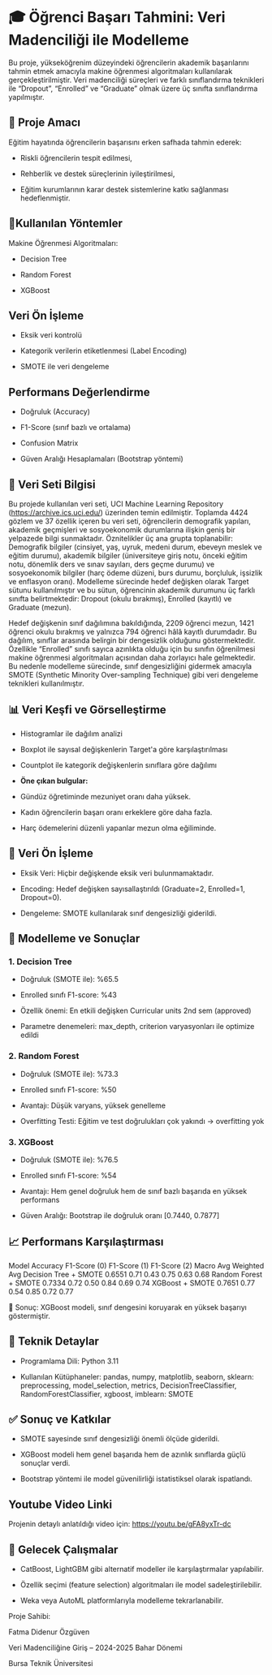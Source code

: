# 🎓 Öğrenci Başarı Tahmini: Veri Madenciliği ile Modelleme
Bu proje, yükseköğrenim düzeyindeki öğrencilerin akademik başarılarını tahmin etmek amacıyla makine öğrenmesi algoritmaları kullanılarak gerçekleştirilmiştir. Veri madenciliği süreçleri ve farklı sınıflandırma teknikleri ile “Dropout”, “Enrolled” ve “Graduate” olmak üzere üç sınıfta sınıflandırma yapılmıştır.

## 📌 **Proje Amacı**

Eğitim hayatında öğrencilerin başarısını erken safhada tahmin ederek:

- Riskli öğrencilerin tespit edilmesi,

- Rehberlik ve destek süreçlerinin iyileştirilmesi,

- Eğitim kurumlarının karar destek sistemlerine katkı sağlanması hedeflenmiştir.

## 🧠Kullanılan Yöntemler

Makine Öğrenmesi Algoritmaları:

- Decision Tree

- Random Forest

- XGBoost

## Veri Ön İşleme

- Eksik veri kontrolü

- Kategorik verilerin etiketlenmesi (Label Encoding)

- SMOTE ile veri dengeleme

## Performans Değerlendirme

- Doğruluk (Accuracy)

- F1-Score (sınıf bazlı ve ortalama)

- Confusion Matrix

- Güven Aralığı Hesaplamaları (Bootstrap yöntemi)

## 📁 Veri Seti Bilgisi

Bu projede kullanılan veri seti, UCI Machine Learning Repository (https://archive.ics.uci.edu/) üzerinden temin edilmiştir. Toplamda 4424 gözlem ve 37 özellik içeren bu veri seti, öğrencilerin demografik yapıları, akademik geçmişleri ve sosyoekonomik durumlarına ilişkin geniş bir yelpazede bilgi sunmaktadır. Öznitelikler üç ana grupta toplanabilir: Demografik bilgiler (cinsiyet, yaş, uyruk, medeni durum, ebeveyn meslek ve eğitim durumu), akademik bilgiler (üniversiteye giriş notu, önceki eğitim notu, dönemlik ders ve sınav sayıları, ders geçme durumu) ve sosyoekonomik bilgiler (harç ödeme düzeni, burs durumu, borçluluk, işsizlik ve enflasyon oranı). Modelleme sürecinde hedef değişken olarak Target sütunu kullanılmıştır ve bu sütun, öğrencinin akademik durumunu üç farklı sınıfta belirtmektedir: Dropout (okulu bırakmış), Enrolled (kayıtlı) ve Graduate (mezun).


Hedef değişkenin sınıf dağılımına bakıldığında, 2209 öğrenci mezun, 1421 öğrenci okulu bırakmış ve yalnızca 794 öğrenci hâlâ kayıtlı durumdadır. Bu dağılım, sınıflar arasında belirgin bir dengesizlik olduğunu göstermektedir. Özellikle “Enrolled” sınıfı sayıca azınlıkta olduğu için bu sınıfın öğrenilmesi makine öğrenmesi algoritmaları açısından daha zorlayıcı hale gelmektedir. Bu nedenle modelleme sürecinde, sınıf dengesizliğini gidermek amacıyla SMOTE (Synthetic Minority Over-sampling Technique) gibi veri dengeleme teknikleri kullanılmıştır.

## 📊 Veri Keşfi ve Görselleştirme

- Histogramlar ile dağılım analizi

- Boxplot ile sayısal değişkenlerin Target'a göre karşılaştırılması

- Countplot ile kategorik değişkenlerin sınıflara göre dağılımı

- **Öne çıkan bulgular:**

- Gündüz öğretiminde mezuniyet oranı daha yüksek.

- Kadın öğrencilerin başarı oranı erkeklere göre daha fazla.

- Harç ödemelerini düzenli yapanlar mezun olma eğiliminde.

## 🔧 Veri Ön İşleme

- Eksik Veri: Hiçbir değişkende eksik veri bulunmamaktadır.

- Encoding: Hedef değişken sayısallaştırıldı (Graduate=2, Enrolled=1, Dropout=0).

- Dengeleme: SMOTE kullanılarak sınıf dengesizliği giderildi.

## 🤖 Modelleme ve Sonuçlar
### 1. Decision Tree

- Doğruluk (SMOTE ile): %65.5

- Enrolled sınıfı F1-score: %43

- Özellik önemi: En etkili değişken Curricular units 2nd sem (approved)

- Parametre denemeleri: max_depth, criterion varyasyonları ile optimize edildi

### 2. Random Forest

- Doğruluk (SMOTE ile): %73.3

- Enrolled sınıfı F1-score: %50

- Avantajı: Düşük varyans, yüksek genelleme

- Overfitting Testi: Eğitim ve test doğrulukları çok yakındı → overfitting yok

### 3. XGBoost

- Doğruluk (SMOTE ile): %76.5

- Enrolled sınıfı F1-score: %54

- Avantajı: Hem genel doğruluk hem de sınıf bazlı başarıda en yüksek performans

- Güven Aralığı: Bootstrap ile doğruluk oranı [0.7440, 0.7877]

## 📈 Performans Karşılaştırması

Model	Accuracy	F1-Score (0)	F1-Score (1)	F1-Score (2)	Macro Avg	Weighted Avg
Decision Tree + SMOTE	0.6551	0.71	0.43	0.75	0.63	0.68
Random Forest + SMOTE	0.7334	0.72	0.50	0.84	0.69	0.74
XGBoost + SMOTE	0.7651	0.77	0.54	0.85	0.72	0.77

📌 Sonuç: XGBoost modeli, sınıf dengesini koruyarak en yüksek başarıyı göstermiştir.


## 🔬 Teknik Detaylar

- Programlama Dili: Python 3.11

- Kullanılan Kütüphaneler: pandas, numpy, matplotlib, seaborn, sklearn: preprocessing, model_selection, metrics, DecisionTreeClassifier, RandomForestClassifier, xgboost, imblearn: SMOTE

## ✅ Sonuç ve Katkılar

- SMOTE sayesinde sınıf dengesizliği önemli ölçüde giderildi.

- XGBoost modeli hem genel başarıda hem de azınlık sınıflarda güçlü sonuçlar verdi.

- Bootstrap yöntemi ile model güvenilirliği istatistiksel olarak ispatlandı.
## Youtube Video Linki

Projenin detaylı anlatıldığı video için: https://youtu.be/gFA8yxTr-dc

## 📌 Gelecek Çalışmalar

- CatBoost, LightGBM gibi alternatif modeller ile karşılaştırmalar yapılabilir.

- Özellik seçimi (feature selection) algoritmaları ile model sadeleştirilebilir.

- Weka veya AutoML platformlarıyla modelleme tekrarlanabilir.

Proje Sahibi:

Fatma Didenur Özgüven

Veri Madenciliğine Giriş – 2024-2025 Bahar Dönemi

Bursa Teknik Üniversitesi

